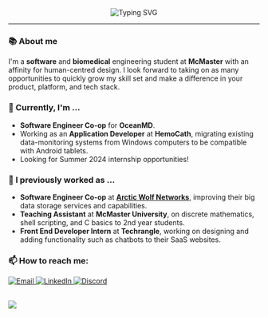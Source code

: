 <div align="center">
  <picture>
    <source media="(prefers-color-scheme: dark)" srcset="https://readme-typing-svg.demolab.com?font=Source+Code+Pro&size=40&duration=1000&pause=3000&color=EAE8D0&center=true&vCenter=true&width=1000&lines=Hi+there!;I'm+Adam!👋;Aspiring+software+and+biomedical+engineer">
    <img src="https://readme-typing-svg.demolab.com?font=Source+Code+Pro&size=40&duration=1000&pause=3000&color=336ACDFF&center=true&vCenter=true&width=1000&lines=Hi+there!;I'm+Adam!👋;Aspiring+software+and+biomedical+engineer" alt="Typing SVG"/>
  </picture>
</div>
<hr>

### 📚 About me
I'm a **software** and **biomedical** engineering student at **McMaster** with an affinity for human-centred design. I look forward to taking on as many opportunities to quickly grow my skill set and make a difference in your product, platform, and tech stack.

### 🔭 Currently, I'm ...
- **Software Engineer Co-op** for **OceanMD**.
- Working as an **Application Developer** at **HemoCath**, migrating existing data-monitoring systems from Windows computers to be compatible with Android tablets.
- Looking for Summer 2024 internship opportunities!

### 🔨 I previously worked as ...
- **Software Engineer Co-op** at [**Arctic Wolf Networks**](https://arcticwolf.com/), improving their big data storage services and capabilities.
- **Teaching Assistant** at **McMaster University**, on discrete mathematics, shell scripting, and C basics to 2nd year students.
- **Front End Developer Intern** at **Techrangle**, working on designing and adding functionality such as chatbots to their SaaS websites.

### 📫 How to reach me:
<div>
  <a href="mailto:maka9@mcmaster.ca" target="_blank" rel="noopener noreferrer">
    <img src="https://github.com/gauravghongde/social-icons/blob/master/SVG/Color/Outlook.svg" alt="Email"/>
  </a>
  <a href="https://www.linkedin.com/in/adam-mak/" target="_blank" rel="noopener noreferrer">
    <img src="https://github.com/gauravghongde/social-icons/blob/master/SVG/Color/LinkedIN.svg" alt="LinkedIn"/>
  </a>
  <a href="https://discordapp.com/users/463198138300366849" target="_blank" rel="noopener noreferrer">
    <img src="https://github.com/gauravghongde/social-icons/blob/master/SVG/Color/Discord.svg" alt="Discord"/>
  </a>
</div>

<br>

![](https://komarev.com/ghpvc/?username=adam-mak&label=Profile+Views&color=yellowgreen&style=flat-square)
<!--
**adam-mak/adam-mak** is a ✨ _special_ ✨ repository because its `README.md` (this file) appears on your GitHub profile.

Here are some ideas to get you started:

-  I’m currently working on ...
- 🌱 I’m currently learning ...
- 👯 I’m looking to collaborate on ...
- 🤔 I’m looking for help with ...
- 💬 Ask me about ...
- 📫 How to reach me: ...
- 😄 Pronouns: ...
- ⚡ Fun fact: ...
-->
